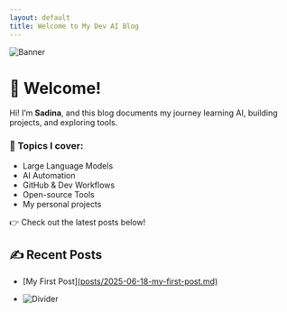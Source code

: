```yaml
---
layout: default
title: Welcome to My Dev AI Blog
---
```

![Banner](/my-dev_ai-blog/assets/images/banner.jpg)
# 👋 Welcome!

Hi! I’m **Sadina**, and this blog documents my journey learning AI, building projects, and exploring tools.

### 🧠 Topics I cover:
- Large Language Models
- AI Automation
- GitHub & Dev Workflows
- Open-source Tools
- My personal projects

👉 Check out the latest posts below!

## ✍️ Recent Posts
- [My First Post][(posts/2025-06-18-my-first-post.md)](https://github.com/phans09/My-Dev_AI-Blog/blob/main/_posts/2025-06-18-my-first-post.md)

- ![Divider](https://via.placeholder.com/600x2/ccc)
